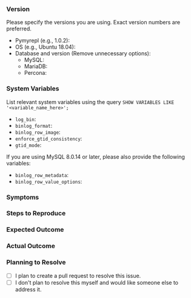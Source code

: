 ### Version
Please specify the versions you are using. Exact version numbers are preferred.
- Pymyrepl (e.g., 1.0.2):
- OS (e.g., Ubuntu 18.04):
- Database and version (Remove unnecessary options):
  - MySQL: 
  - MariaDB: 
  - Percona:

### System Variables
List relevant system variables using the query `SHOW VARIABLES LIKE '<variable_name_here>';`
- `log_bin`:
- `binlog_format`:
- `binlog_row_image`:
- `enforce_gtid_consistency`:
- `gtid_mode`:

If you are using MySQL 8.0.14 or later, please also provide the following variables:
- `binlog_row_metadata`:
- `binlog_row_value_options`:

### Symptoms
<!--Provide a description of the issue. Include error messages if available.-->

### Steps to Reproduce
<!--Provide a clear and detailed list of steps to reproduce the issue.-->

### Expected Outcome
<!--Describe what you expected to happen.-->

### Actual Outcome
<!--Describe what actually happened.-->

### Planning to Resolve
<!--Please check one of the following:-->
- [ ] I plan to create a pull request to resolve this issue.
- [ ] I don't plan to resolve this myself and would like someone else to address it.
